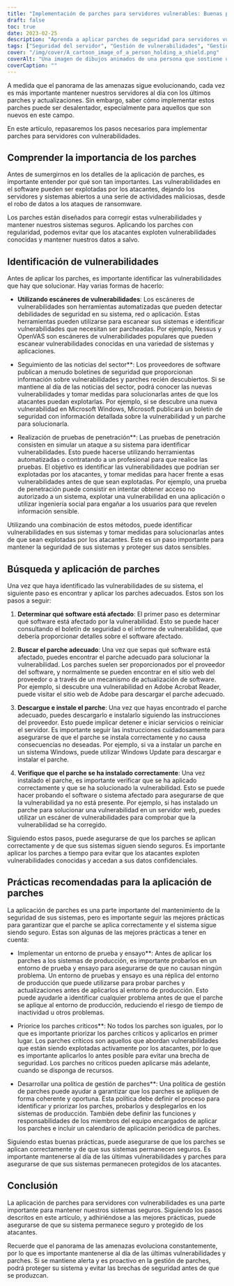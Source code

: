 ```yaml
---
title: "Implementación de parches para servidores vulnerables: Buenas prácticas"
draft: false
toc: true
date: 2023-02-25
description: "Aprenda a aplicar parches de seguridad para servidores vulnerables con las mejores prácticas y evite ataques malintencionados."
tags: ["Seguridad del servidor", "Gestión de vulnerabilidades", "Gestión de parches", "Ciberseguridad", "Parcheado de servidores", "Panorama de las amenazas", "Pruebas de penetración", "Actualizaciones de seguridad", "Parches de software", "Seguridad informática", "Protección de datos", "Seguridad del sistema", "Gestión de riesgos", "Políticas de seguridad", "Entornos de ensayo", "Vulnerabilidades del software", "Parches críticos", "Parches para vendedores", "Boletines de seguridad", "Seguridad de la información"]
cover: "/img/cover/A_cartoon_image_of_a_person_holding_a_shield.png"
coverAlt: "Una imagen de dibujos animados de una persona que sostiene un escudo y monta guardia delante de una sala de servidores para representar la protección y seguridad que proporciona la aplicación de parches."
coverCaption: ""
---
```


A medida que el panorama de las amenazas sigue evolucionando, cada vez es más importante mantener nuestros servidores al día con los últimos parches y actualizaciones. Sin embargo, saber cómo implementar estos parches puede ser desalentador, especialmente para aquellos que son nuevos en este campo.

En este artículo, repasaremos los pasos necesarios para implementar parches para servidores con vulnerabilidades.

## Comprender la importancia de los parches

Antes de sumergirnos en los detalles de la aplicación de parches, es importante entender por qué son tan importantes. Las vulnerabilidades en el software pueden ser explotadas por los atacantes, dejando los servidores y sistemas abiertos a una serie de actividades maliciosas, desde el robo de datos a los ataques de ransomware.

Los parches están diseñados para corregir estas vulnerabilidades y mantener nuestros sistemas seguros. Aplicando los parches con regularidad, podemos evitar que los atacantes exploten vulnerabilidades conocidas y mantener nuestros datos a salvo.

## Identificación de vulnerabilidades

Antes de aplicar los parches, es importante identificar las vulnerabilidades que hay que solucionar. Hay varias formas de hacerlo:

- **Utilizando escáneres de vulnerabilidades**: Los escáneres de vulnerabilidades son herramientas automatizadas que pueden detectar debilidades de seguridad en su sistema, red o aplicación. Estas herramientas pueden utilizarse para escanear sus sistemas e identificar vulnerabilidades que necesitan ser parcheadas. Por ejemplo, Nessus y OpenVAS son escáneres de vulnerabilidades populares que pueden escanear vulnerabilidades conocidas en una variedad de sistemas y aplicaciones.

- Seguimiento de las noticias del sector**: Los proveedores de software publican a menudo boletines de seguridad que proporcionan información sobre vulnerabilidades y parches recién descubiertos. Si se mantiene al día de las noticias del sector, podrá conocer las nuevas vulnerabilidades y tomar medidas para solucionarlas antes de que los atacantes puedan explotarlas. Por ejemplo, si se descubre una nueva vulnerabilidad en Microsoft Windows, Microsoft publicará un boletín de seguridad con información detallada sobre la vulnerabilidad y un parche para solucionarla.

- Realización de pruebas de penetración**: Las pruebas de penetración consisten en simular un ataque a su sistema para identificar vulnerabilidades. Esto puede hacerse utilizando herramientas automatizadas o contratando a un profesional para que realice las pruebas. El objetivo es identificar las vulnerabilidades que podrían ser explotadas por los atacantes, y tomar medidas para hacer frente a esas vulnerabilidades antes de que sean explotadas. Por ejemplo, una prueba de penetración puede consistir en intentar obtener acceso no autorizado a un sistema, explotar una vulnerabilidad en una aplicación o utilizar ingeniería social para engañar a los usuarios para que revelen información sensible.

Utilizando una combinación de estos métodos, puede identificar vulnerabilidades en sus sistemas y tomar medidas para solucionarlas antes de que sean explotadas por los atacantes. Este es un paso importante para mantener la seguridad de sus sistemas y proteger sus datos sensibles.

## Búsqueda y aplicación de parches

Una vez que haya identificado las vulnerabilidades de su sistema, el siguiente paso es encontrar y aplicar los parches adecuados. Estos son los pasos a seguir:

1. **Determinar qué software está afectado**: El primer paso es determinar qué software está afectado por la vulnerabilidad. Esto se puede hacer consultando el boletín de seguridad o el informe de vulnerabilidad, que debería proporcionar detalles sobre el software afectado.

2. **Buscar el parche adecuado**: Una vez que sepas qué software está afectado, puedes encontrar el parche adecuado para solucionar la vulnerabilidad. Los parches suelen ser proporcionados por el proveedor del software, y normalmente se pueden encontrar en el sitio web del proveedor o a través de un mecanismo de actualización de software. Por ejemplo, si descubre una vulnerabilidad en Adobe Acrobat Reader, puede visitar el sitio web de Adobe para descargar el parche adecuado.

3. **Descargue e instale el parche**: Una vez que hayas encontrado el parche adecuado, puedes descargarlo e instalarlo siguiendo las instrucciones del proveedor. Esto puede implicar detener e iniciar servicios o reiniciar el servidor. Es importante seguir las instrucciones cuidadosamente para asegurarse de que el parche se instala correctamente y no causa consecuencias no deseadas. Por ejemplo, si va a instalar un parche en un sistema Windows, puede utilizar Windows Update para descargar e instalar el parche.

4. **Verifique que el parche se ha instalado correctamente**: Una vez instalado el parche, es importante verificar que se ha aplicado correctamente y que se ha solucionado la vulnerabilidad. Esto se puede hacer probando el software o sistema afectado para asegurarse de que la vulnerabilidad ya no está presente. Por ejemplo, si has instalado un parche para solucionar una vulnerabilidad en un servidor web, puedes utilizar un escáner de vulnerabilidades para comprobar que la vulnerabilidad se ha corregido.

Siguiendo estos pasos, puede asegurarse de que los parches se aplican correctamente y de que sus sistemas siguen siendo seguros. Es importante aplicar los parches a tiempo para evitar que los atacantes exploten vulnerabilidades conocidas y accedan a sus datos confidenciales.

## Prácticas recomendadas para la aplicación de parches

La aplicación de parches es una parte importante del mantenimiento de la seguridad de sus sistemas, pero es importante seguir las mejores prácticas para garantizar que el parche se aplica correctamente y el sistema sigue siendo seguro. Estas son algunas de las mejores prácticas a tener en cuenta:

- Implementar un entorno de prueba y ensayo**: Antes de aplicar los parches a los sistemas de producción, es importante probarlos en un entorno de prueba y ensayo para asegurarse de que no causan ningún problema. Un entorno de pruebas y ensayo es una réplica del entorno de producción que puede utilizarse para probar parches y actualizaciones antes de aplicarlos al entorno de producción. Esto puede ayudarle a identificar cualquier problema antes de que el parche se aplique al entorno de producción, reduciendo el riesgo de tiempo de inactividad u otros problemas.

- Priorice los parches críticos**: No todos los parches son iguales, por lo que es importante priorizar los parches críticos y aplicarlos en primer lugar. Los parches críticos son aquellos que abordan vulnerabilidades que están siendo explotadas activamente por los atacantes, por lo que es importante aplicarlos lo antes posible para evitar una brecha de seguridad. Los parches no críticos pueden aplicarse más adelante, cuando se disponga de recursos.

- Desarrollar una política de gestión de parches**: Una política de gestión de parches puede ayudar a garantizar que los parches se apliquen de forma coherente y oportuna. Esta política debe definir el proceso para identificar y priorizar los parches, probarlos y desplegarlos en los sistemas de producción. También debe definir las funciones y responsabilidades de los miembros del equipo encargados de aplicar los parches e incluir un calendario de aplicación periódica de parches.

Siguiendo estas buenas prácticas, puede asegurarse de que los parches se aplican correctamente y de que sus sistemas permanecen seguros. Es importante mantenerse al día de las últimas vulnerabilidades y parches para asegurarse de que sus sistemas permanecen protegidos de los atacantes.

## Conclusión

La aplicación de parches para servidores con vulnerabilidades es una parte importante para mantener nuestros sistemas seguros. Siguiendo los pasos descritos en este artículo, y adhiriéndose a las mejores prácticas, puede asegurarse de que su sistema permanece seguro y protegido de los atacantes.

Recuerde que el panorama de las amenazas evoluciona constantemente, por lo que es importante mantenerse al día de las últimas vulnerabilidades y parches. Si se mantiene alerta y es proactivo en la gestión de parches, podrá proteger su sistema y evitar las brechas de seguridad antes de que se produzcan.

